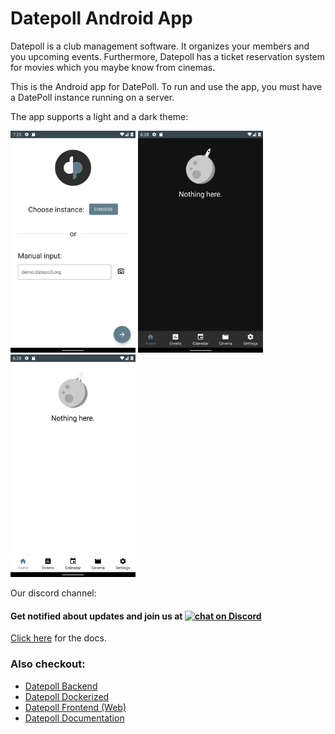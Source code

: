# Datepoll Android App
Datepoll is a club management software. It organizes your members and you upcoming events.
Furthermore, Datepoll has a ticket reservation system for movies which you maybe know from cinemas.

This is the Android app for DatePoll. To run and use the app, you must have a DatePoll instance running on a server. 

The app supports a light and a dark theme:


<img src="/sc/v1.1_login_light.png" width="200px" float="left" />
<img src="/sc/v1.1_main_dark.png" width="200px" float="left" />
<img src="/sc/v1.1_main_light.png" width="200px" float="left" />




Our discord channel:
<h4>
    Get notified about updates and join us at
    <a href="https://discord.gg/Tc5kAH5zhH">
        <img src="https://img.shields.io/discord/697139052717146123?logo=discord&style=for-the-badge" alt="chat on Discord">
    </a>
</h4>

[Click here](https://docs.datepoll.org/) for the docs.

### Also checkout: 
- [Datepoll Backend](https://gitlab.com/BuergerkorpsEggenburg/datepoll-backend-php)
- [Datepoll Dockerized](https://gitlab.com/BuergerkorpsEggenburg/datepoll-dockerized)
- [Datepoll Frontend (Web)](https://gitlab.com/BuergerkorpsEggenburg/datepoll-frontend)
- [Datepoll Documentation](https://gitlab.com/BuergerkorpsEggenburg/datepoll-documentation)
